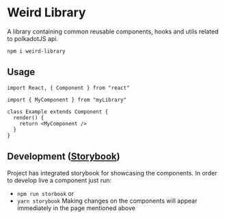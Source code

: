 # Weird Library

A library containing common reusable components, hooks and utils related to polkadotJS api.

```
npm i weird-library
```

## Usage

```tsx
import React, { Component } from "react"

import { MyComponent } from "myLibrary"

class Example extends Component {
  render() {
    return <MyComponent />
  }
}
```

## Development ([Storybook](https://storybook.js.org/))

Project has integrated storybook for showcasing the components.
In order to develop live a component just run:

- `npm run storbook` or
- `yarn storybook`
  Making changes on the components will appear immediately in the page mentioned above
